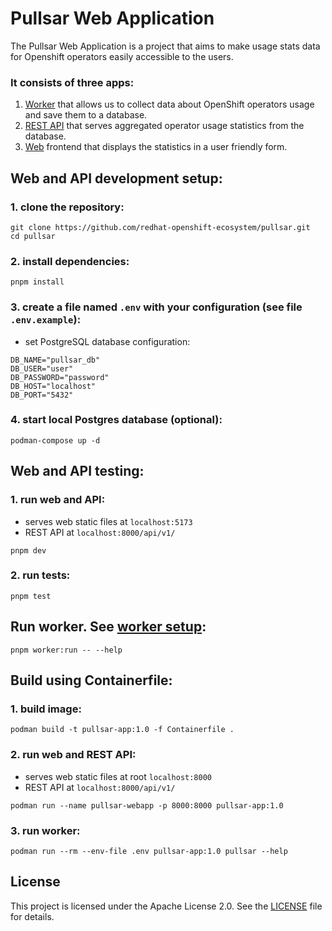 # Pullsar Web Application

The Pullsar Web Application is a project that aims to make usage stats data
for Openshift operators easily accessible to the users.

### It consists of three apps:
1. [Worker](./apps/worker/README.md) that allows us to collect data about OpenShift operators usage and save them to a database.
2. [REST API](./apps/api/README.md) that serves aggregated operator usage statistics from the database.
3. [Web](./apps/web/README.md) frontend that displays the statistics in a user friendly form.

## Web and API development setup:
### 1. clone the repository:
```
git clone https://github.com/redhat-openshift-ecosystem/pullsar.git
cd pullsar
```

### 2. install dependencies:
```
pnpm install
```

### 3. create a file named `.env` with your configuration (see file `.env.example`):
- set PostgreSQL database configuration:
```
DB_NAME="pullsar_db"
DB_USER="user"
DB_PASSWORD="password"
DB_HOST="localhost"
DB_PORT="5432"
```

### 4. start local Postgres database (optional):
```
podman-compose up -d
```

## Web and API testing:
### 1. run web and API:
- serves web static files at `localhost:5173`
- REST API at `localhost:8000/api/v1/`
```
pnpm dev
```

### 2. run tests:
```
pnpm test
```

## Run worker. See [worker setup](./apps/worker/README.md):
```
pnpm worker:run -- --help
```

## Build using Containerfile:
### 1. build image:
```
podman build -t pullsar-app:1.0 -f Containerfile .
```
### 2. run web and REST API:
- serves web static files at root `localhost:8000`
- REST API at `localhost:8000/api/v1/`
```
podman run --name pullsar-webapp -p 8000:8000 pullsar-app:1.0
```
### 3. run worker:
```
podman run --rm --env-file .env pullsar-app:1.0 pullsar --help
```

## License
This project is licensed under the Apache License 2.0. See the [LICENSE](LICENSE) file for details.
